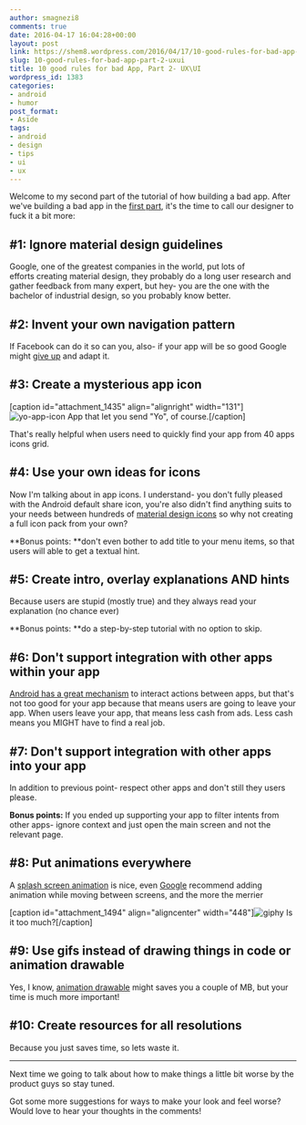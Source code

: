 ```yaml
---
author: smagnezi8
comments: true
date: 2016-04-17 16:04:28+00:00
layout: post
link: https://shem8.wordpress.com/2016/04/17/10-good-rules-for-bad-app-part-2-uxui/
slug: 10-good-rules-for-bad-app-part-2-uxui
title: 10 good rules for bad App, Part 2- UX\UI
wordpress_id: 1383
categories:
- android
- humor
post_format:
- Aside
tags:
- android
- design
- tips
- ui
- ux
---
```


Welcome to my second part of the tutorial of how building a bad app. After we've building a bad app in the [first part](https://shem8.wordpress.com/2016/03/31/10-good-rules-for-bad-app-part-1-technical/), it's the time to call our designer to fuck it a bit more:
<!--more-->


## #1: Ignore material design guidelines


Google, one of the greatest companies in the world, put lots of efforts creating material design, they probably do a long user research and gather feedback from many expert, but hey- you are the one with the bachelor of industrial design, so you probably know better.


## #2: Invent your own navigation pattern


If Facebook can do it so can you, also- if your app will be so good Google might [give up](http://www.theverge.com/2016/3/15/11236152/material-design-update-bottom-navigation-bar) and adapt it.


## #3: Create a mysterious app icon


[caption id="attachment_1435" align="alignright" width="131"]![yo-app-icon](https://shem8.files.wordpress.com/2016/04/yo-app-icon.png) App that let you send "Yo", of course.[/caption]

That's really helpful when users need to quickly find your app from 40 apps icons grid.


## #4: Use your own ideas for icons


Now I'm talking about in app icons. I understand- you don't fully pleased with the Android default share icon, you're also didn't find anything suits to your needs between hundreds of [material design icons](https://design.google.com/icons/) so why not creating a full icon pack from your own?

**Bonus points: **don't even bother to add title to your menu items, so that users will able to get a textual hint.


## #5: Create intro, overlay explanations AND hints


Because users are stupid (mostly true) and they always read your explanation (no chance ever)

**Bonus points: **do a step-by-step tutorial with no option to skip.


## #6: Don't support integration with other apps within your app


[Android has a great mechanism](http://developer.android.com/training/basics/intents/index.html) to interact actions between apps, but that's not too good for your app because that means users are going to leave your app. When users leave your app, that means less cash from ads. Less cash means you MIGHT have to find a real job.


## #7: Don't support integration with other apps into your app


In addition to previous point- respect other apps and don't still they users please.

**Bonus points:** If you ended up supporting your app to filter intents from other apps- ignore context and just open the main screen and not the relevant page.


## #8: Put animations everywhere


A [splash screen animation](https://shem8.wordpress.com/2015/10/02/pimp-up-your-splash-screen/) is nice, even [Google](https://www.google.com/design/spec/animation/meaningful-transitions.html) recommend adding animation while moving between screens, and the more the merrier

[caption id="attachment_1494" align="aligncenter" width="448"]![giphy](https://shem8.files.wordpress.com/2016/04/giphy.gif) Is it too much?[/caption]




## #9: Use gifs instead of drawing things in code or animation drawable


Yes, I know, [animation drawable](https://shem8.wordpress.com/2016/02/25/animated-vector-drawable/) might saves you a couple of MB, but your time is much more important!


## #10: Create resources for all resolutions


Because you just saves time, so lets waste it.



* * *



Next time we going to talk about how to make things a little bit worse by the product guys so stay tuned.

Got some more suggestions for ways to make your look and feel worse? Would love to hear your thoughts in the comments!
